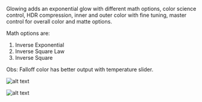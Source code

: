 Glowing adds an exponential glow with different math options, color science control, HDR compression, inner and outer color with fine tuning, master control for overall color and matte options.

Math options are:

1. Inverse Exponential
2. Inverse Square Law
3. Inverse Square

Obs: Falloff color has better output with temperature slider.

![alt text](https://klearrender.files.wordpress.com/2022/02/red_blue.jpg)

![alt text](https://klearrender.files.wordpress.com/2022/02/interface_v03.jpg)
